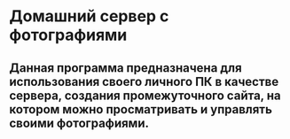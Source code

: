 # Домашний сервер с фотографиями

## Данная программа предназначена для использования своего личного ПК в качестве сервера, создания промежуточного сайта, на котором можно просматривать и управлять своими фотографиями.
